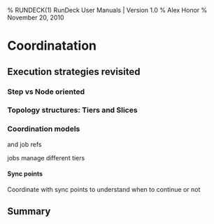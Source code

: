 % RUNDECK(1) RunDeck User Manuals | Version 1.0
% Alex Honor
% November 20, 2010

# Coordinatation

## Execution strategies revisited

### Step vs Node oriented

### Topology structures: Tiers and Slices

### Coordination models

and job refs

jobs manage different tiers


#### Sync points

Coordinate with sync points to understand when to continue or not


## Summary
